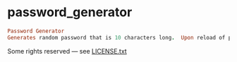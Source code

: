 # password_generator

``` ruby
Password Generator
Generates random password that is 10 characters long.  Upon reload of page or "generate" the password updates and the random brewery api updates
```

Some rights reserved — see [LICENSE.txt](LICENSE.txt)
